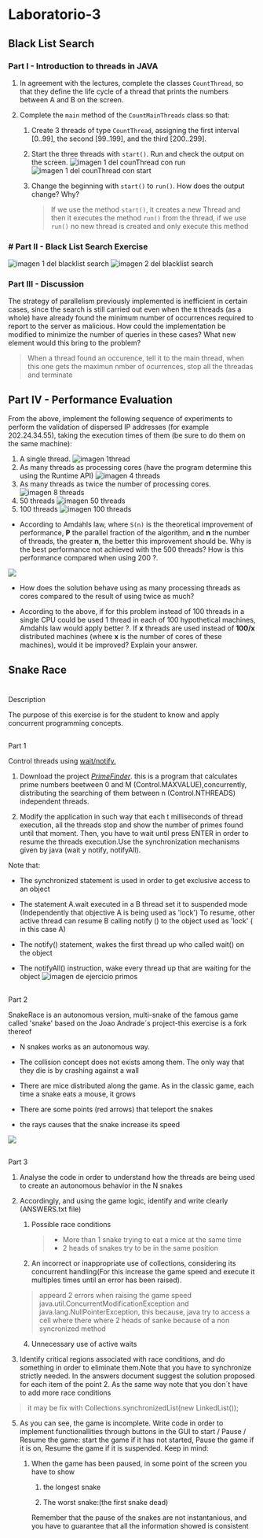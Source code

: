 # Laboratorio-3
## Black List Search
### Part I - Introduction to threads in JAVA

1.  In agreement with the lectures, complete the classes `CountThread`, so that they define the life cycle of a thread that prints the numbers between A and B on the screen.
    
2.  Complete the `main` method of the `CountMainThreads` class so that:
    
    1.  Create 3 threads of type `CountThread`, assigning the first interval [0..99], the second [99..199], and the third [200..299].
        
    2.  Start the three threads with `start()`. Run and check the output on the screen.
    ![imagen 1 del counThread con run](images/counThreadR.png)
    ![imagen 1 del counThread con start](images/counThreadS.png)
        
    4.  Change the beginning with `start()` to `run()`. How does the output change? Why?
	    > If we use the method `start()`, it creates a new Thread and then it executes the method `run()` from the thread, if we use `run()` no new thread is created and only execute this method
### # Part II - Black List Search Exercise

![imagen 1 del blacklist search](images/blacklist1.png)
![imagen 2 del blacklist search](images/blacklist2.png)


### Part III - Discussion

The strategy of parallelism previously implemented is inefficient in certain cases, since the search is still carried out even when the `N` threads (as a whole) have already found the minimum number of occurrences required to report to the server as malicious. How could the implementation be modified to minimize the number of queries in these cases? What new element would this bring to the problem?

>When a thread found an occurence, tell it to the main thread, when this one gets the maximun nmber of ocurrences, stop all the threadas and terminate

## Part IV - Performance Evaluation
From the above, implement the following sequence of experiments to perform the validation of dispersed IP addresses (for example 202.24.34.55), taking the execution times of them (be sure to do them on the same machine):

1.  A single thread.
    ![imagen 1thread](images/1thread.png)
2.  As many threads as processing cores (have the program determine this using the Runtime API)
        ![imagen 4 threads](images/4thread.png)
3.  As many threads as twice the number of processing cores.
        ![imagen 8 threads](images/8thread.png)
4.  50 threads
            ![imagen 50 threads](images/50thread.png)
5.  100 threads
        ![imagen 100 threads](images/100thread.png)


-   According to Amdahls law, where `S(n)` is the theoretical improvement of performance, **P** the parallel fraction of the algorithm, and **n** the number of threads, the greater **n**, the better this improvement should be. Why is the best performance not achieved with the 500 threads? How is this performance compared when using 200 ?.
    
![](https://blobscdn.gitbook.com/v0/b/gitbook-28427.appspot.com/o/assets%2F-LWJN2LirJZqzEmpZ3Gn%2F-LXX-N0xe_iYMHKeMI_F%2F-LXX0JMxJUi0CH7YwNxg%2Fahmdahls.png?alt=media&token=341a4fdd-bb18-4d57-8a63-7d6456c56267)

-   How does the solution behave using as many processing threads as cores compared to the result of using twice as much?
    
-   According to the above, if for this problem instead of 100 threads in a single CPU could be used 1 thread in each of 100 hypothetical machines, Amdahls law would apply better ?. If **x** threads are used instead of **100/x** distributed machines (where **x** is the number of cores of these machines), would it be improved? Explain your answer.

## Snake Race
# 

Description[](#description)

The purpose of this exercise is for the student to know and apply concurrent programming concepts.

## 

Part 1[](#part-1)

Control threads using [wait/notify.](http://howtodoinjava.com/core-java/multi-threading/how-to-work-with-wait-notify-and-notifyall-in-java/)

1.  Download the project [_PrimeFinder_](https://github.com/ARSW-ECI/wait-notify-excercise). this is a program that calculates prime numbers beetween 0 and M (Control.MAXVALUE),concurrently, distributing the searching of them between n (Control.NTHREADS) independent threads.
    
2.  Modify the application in such way that each t milliseconds of thread execution, all the threads stop and show the number of primes found until that moment. Then, you have to wait until press ENTER in order to resume the threads execution.Use the synchronization mechanisms given by java (wait y notify, notifyAll).
    

Note that:

-   The synchronized statement is used in order to get exclusive access to an object
    
-   The statement A.wait executed in a B thread set it to suspended mode (Independently that objective A is being used as 'lock') To resume, other active thread can resume B calling notify () to the object used as 'lock' ( in this case A)
    
-   The notify() statement, wakes the first thread up who called wait() on the object
    
-   The notifyAll() instruction, wake every thread up that are waiting for the object
![imagen de ejercicio primos]( images/primos)  

## 

Part 2[](#part-2)

SnakeRace is an autonomous version, multi-snake of the famous game called 'snake' based on the Joao Andrade´s project-this exercise is a fork thereof

-   N snakes works as an autonomous way.
    
-   The collision concept does not exists among them. The only way that they die is by crashing against a wall
    
-   There are mice distributed along the game. As in the classic game, each time a snake eats a mouse, it grows
    
-   There are some points (red arrows) that teleport the snakes
    
-   the rays causes that the snake increase its speed
    

![](https://blobscdn.gitbook.com/v0/b/gitbook-28427.appspot.com/o/assets%2F-LWJN2LirJZqzEmpZ3Gn%2F-LXX1N13pZ0J3aLfpIVs%2F-LXX30GuNDr3OE0TrP6I%2Fsshot.png?alt=media&token=1fc9f721-58b1-41e3-adc1-9566520149dc)

## 

Part 3[](#part-3)

1.  Analyse the code in order to understand how the threads are being used to create an autonomous behavior in the N snakes
    
2.  Accordingly, and using the game logic, identify and write clearly (ANSWERS.txt file)
    
    1.  Possible race conditions
	    >* More than 1 snake trying to eat a mice at the same time
	    >* 2 heads of snakes try to be in the same position
        
    2.  An incorrect or inappropriate use of collections, considering its concurrent handling(For this increase the game speed and execute it multiples times until an error has been raised).
    > appeard 2 errors when raising the game speed java.util.ConcurrentModificationException and java.lang.NullPointerException, this because, java try to access a cell where there where 2 heads of sanke because of a non syncronized method

        
    4.  Unnecessary use of active waits
        
    
3.  Identify critical regions associated with race conditions, and do something in order to eliminate them.Note that you have to synchronize strictly needed. In the answers document suggest the solution proposed for each item of the point 2. As the same way note that you don´t have to add more race conditions
> it may be fix with Collections.synchronizedList(new LinkedList());
    
5.  As you can see, the game is incomplete. Write code in order to implement functionallities through buttons in the GUI to start / Pause / Resume the game: start the game if it has not started, Pause the game if it is on, Resume the game if it is suspended. Keep in mind:
    
    1.  When the game has been paused, in some point of the screen you have to show
        
        1.  the longest snake
            
        2.  The worst snake:(the first snake dead)
            
        
        Remember that the pause of the snakes are not instantanious, and you have to guarantee that all the information showed is consistent